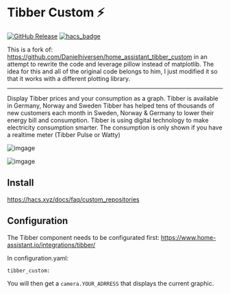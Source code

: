 # Tibber Custom :zap: 
[![GitHub Release][releases-shield]][releases]
[![hacs_badge](https://img.shields.io/badge/HACS-Custom-orange.svg)](https://github.com/custom-components/hacs)

This is a fork of: https://github.com/Danielhiversen/home_assistant_tibber_custom in an attempt to rewrite the code and leverage pillow instead of matplotlib. The idea for this and all of the original code belongs to him, I just modified it so that it works with a different plotting library.

------

Display Tibber prices and your consumption as a graph.
Tibber is available in Germany, Norway and Sweden
Tibber has helped tens of thousands of new customers each month in Sweden, Norway & Germany to lower their energy bill and consumption. Tibber is using digital technology to make electricity consumption smarter.
The consumption is only shown if you have a realtime meter (Tibber Pulse or Watty)

![imgage](/ex2.png)

![imgage](/ex1.png)

## Install
https://hacs.xyz/docs/faq/custom_repositories

## Configuration 

The Tibber component needs to be configurated first: https://www.home-assistant.io/integrations/tibber/

In configuration.yaml:

```
tibber_custom:
```

You will then get a `camera.YOUR_ADRRESS` that displays the current graphic.


[releases]: https://github.com/Danielhiversen/home_assistant_tibber_custom/releases
[releases-shield]: https://img.shields.io/github/release/Danielhiversen/home_assistant_tibber_custom.svg?style=popout
[downloads-total-shield]: https://img.shields.io/github/downloads/Danielhiversen/home_assistant_tibber_custom/total
[hacs-shield]: https://img.shields.io/badge/HACS-Default-orange.svg
[hacs]: https://hacs.xyz/docs/default_repositories

